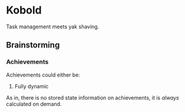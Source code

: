 # Kobold

Task management meets yak shaving.

## Brainstorming

### Achievements

Achievements could either be:

1. Fully dynamic

As in, there is no stored state information on achievements, it is *always* calculated on
demand.

